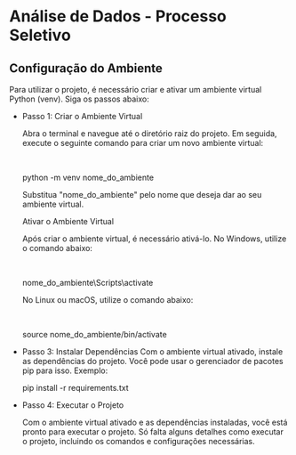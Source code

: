 <html>
  <h1>Análise de Dados - Processo Seletivo </h1>

  <h2>Configuração do Ambiente </h2>
  <p>Para utilizar o projeto, é necessário criar e ativar um ambiente virtual Python (venv). Siga os passos abaixo:</p>

<ul>
  <li>
     Passo 1: Criar o Ambiente Virtual
    <p>Abra o terminal e navegue até o diretório raiz do projeto. Em seguida, execute o seguinte comando para criar um novo ambiente virtual:</p>
    <br>
    <p>python -m venv nome_do_ambiente</p>
    <p>Substitua "nome_do_ambiente" pelo nome que deseja dar ao seu ambiente virtual.</p>
    <p>Ativar o Ambiente Virtual</p>
    <p>Após criar o ambiente virtual, é necessário ativá-lo. No Windows, utilize o comando abaixo:</p>
    <br>
    <p>nome_do_ambiente\Scripts\activate</p>
    <p>No Linux ou macOS, utilize o comando abaixo:</p>
    <br>
    <p>source nome_do_ambiente/bin/activate</p>
  </li>
<li>
  Passo 3: Instalar Dependências
  Com o ambiente virtual ativado, instale as dependências do projeto. Você pode usar o gerenciador de pacotes pip para isso. Exemplo:
  <br>
  <p>pip install -r requirements.txt</p>
</li>
<li>
Passo 4: Executar o Projeto
<p>Com o ambiente virtual ativado e as dependências instaladas, você está pronto para executar o projeto. Só falta alguns detalhes como executar o projeto, incluindo os comandos e configurações necessárias.</p>
</li>
</ul>

